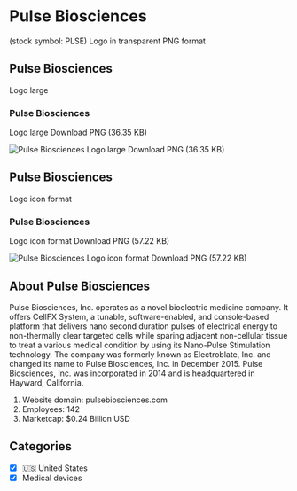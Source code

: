 # Pulse Biosciences
 (stock symbol: PLSE) Logo in transparent PNG format

## Pulse Biosciences
 Logo large

### Pulse Biosciences
 Logo large Download PNG (36.35 KB)

![Pulse Biosciences
 Logo large Download PNG (36.35 KB)](/img/orig/PLSE_BIG-9b07343d.png)

## Pulse Biosciences
 Logo icon format

### Pulse Biosciences
 Logo icon format Download PNG (57.22 KB)

![Pulse Biosciences
 Logo icon format Download PNG (57.22 KB)](/img/orig/PLSE-5954582a.png)

## About Pulse Biosciences


Pulse Biosciences, Inc. operates as a novel bioelectric medicine company. It offers CellFX System, a tunable, software-enabled, and console-based platform that delivers nano second duration pulses of electrical energy to non-thermally clear targeted cells while sparing adjacent non-cellular tissue to treat a various medical condition by using its Nano-Pulse Stimulation technology. The company was formerly known as Electroblate, Inc. and changed its name to Pulse Biosciences, Inc. in December 2015. Pulse Biosciences, Inc. was incorporated in 2014 and is headquartered in Hayward, California.

1. Website domain: pulsebiosciences.com
2. Employees: 142
3. Marketcap: $0.24 Billion USD


## Categories
- [x] 🇺🇸 United States
- [x] Medical devices
